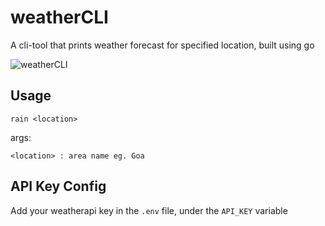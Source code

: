 #  weatherCLI

A cli-tool that prints weather forecast for specified location, built using go

![weatherCLI](https://imgur.com/24BlxKS)

##  Usage

    rain <location>
args:

    <location> : area name eg. Goa
  


## API Key Config
 
Add your weatherapi key in the `.env` file, under the `API_KEY` variable 
